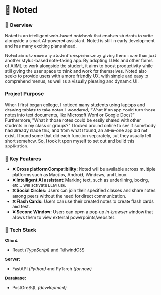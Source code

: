 # 📓 Noted

### 📌 Overview
Noted is an intelligent web-based notebook that enables students to write alongside a smart AI-powered assistant. Noted is still in early development and has many exciting plans ahead.

Noted aims to ease any student's experience by giving them more than just another stylus-based note-taking app. By adopting LLMs and other forms of AI/ML to work alongside the student, it aims to boost productivity while still giving the user space to think and work for themselves. Noted also seeks to provide users with a more friendly UX, with simple and easy to comprehend menus, as well as a visually pleasing and dynamic UI.

### Project Purpose

When I first began college, I noticed many students using laptops and drawing tablets to take notes. I wondered, "What if an app could turn those notes into text documents, like Microsoft Word or Google Docs?" Furthermore, "What if those notes could be easily shared with other students in my class or groups?" I looked around online to see if somebody had already made this, and from what I found, an all-in-one app did not exist. I found some that did each function separately, but they usually fell short somehow. So, I took it upon myself to set out and build this application.

### 🎯 Key Features

- ❌ **Cross platform Compatibility:** Noted will be available across multiple platforms such as Mac/Ios, Android, Windows, and Linux.
- ❌ **Intelligent AI assistant:** Marking text, such as underlining, boxing, etc... will activate LLM use.
- ❌ **Social Circles:** Users can join their specified classes and share notes among peers without the need for direct communication.
- ❌ **Flash Cards:** Users can use their created notes to create flash cards and test.
- ❌ **Second Window:** Users can open a pop-up *in-browser* window that allows them to view external powerpoints/websites.

### 💽 Tech Stack

**Client:** 
- React *(TypeScript)* and TailwindCSS

**Server:** 
- FastAPI *(Python)* and PyTorch *(for now)*

**Database:** 
- PostGreSQL *(development)*



